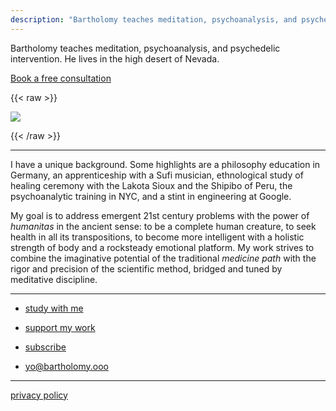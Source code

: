 ```yaml
---
description: "Bartholomy teaches meditation, psychoanalysis, and psychedelic intervention."
---
```


Bartholomy teaches meditation, psychoanalysis, and psychedelic intervention. He lives in the high desert of Nevada.

[Book a free consultation](https://www.bartholomy.ooo/consult)

{{< raw >}}

<img class="narrow" src="/jerk.jpg"/>

{{< /raw >}}

---

I have a unique background. Some highlights are a philosophy education in Germany, an apprenticeship with a Sufi musician, ethnological study of healing ceremony with the Lakota Sioux and the Shipibo of Peru, the psychoanalytic training in NYC, and a stint in engineering at Google.

My goal is to address emergent 21st century problems with the power of *humanitas* in the ancient sense: to be a complete human creature, to seek health in all its transpositions, to become more intelligent with a holistic strength of body and a rocksteady emotional platform. My work strives to combine the imaginative potential of the traditional *medicine path* with the rigor and precision of the scientific method, bridged and tuned by meditative discipline.

---

* [study with me](/study/)

* [support my work](/support/)

* [subscribe](/subscribe/)

* yo@bartholomy.ooo

---

[privacy policy](/about/privacy)
